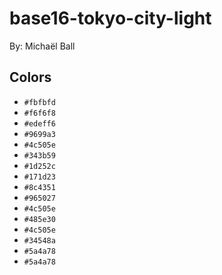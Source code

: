 # base16-tokyo-city-light

By: Michaël Ball

## Colors

* `#fbfbfd`
* `#f6f6f8`
* `#edeff6`
* `#9699a3`
* `#4c505e`
* `#343b59`
* `#1d252c`
* `#171d23`
* `#8c4351`
* `#965027`
* `#4c505e`
* `#485e30`
* `#4c505e`
* `#34548a`
* `#5a4a78`
* `#5a4a78`
